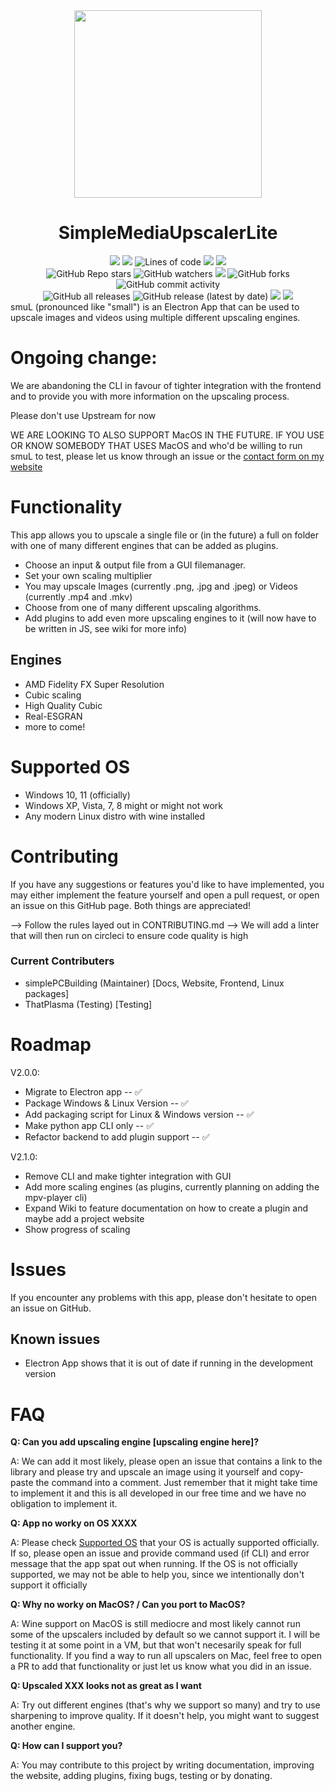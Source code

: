 <div id="title" align="center">
    <img src="./logo.png" width="300">
    <h1>SimpleMediaUpscalerLite</h1>
</div>

<div id="badges" align="center">
    <img src="https://img.shields.io/github/license/simplePCBuilding/SimpleMediaUpscalerLite.svg">
    <img src="https://img.shields.io/github/repo-size/simplePCBuilding/SimpleMediaUpscalerLite.svg">
    <img alt="Lines of code" src="https://img.shields.io/tokei/lines/github/simplePCBuilding/SimpleMediaUpscalerLite">
    <img src="https://img.shields.io/github/languages/top/simplePCBuilding/SimpleMediaUpscalerLite">
    <img src="https://img.shields.io/github/directory-file-count/simplePCBuilding/SimpleMediaUpscalerLite.svg">
    <br>
    <img alt="GitHub Repo stars" src="https://img.shields.io/github/stars/simplePCBuilding/SimpleMediaUpscalerLite">
    <img alt="GitHub watchers" src="https://img.shields.io/github/watchers/simplePCBuilding/SimpleMediaUpscalerLite">
    <img src="https://img.shields.io/github/issues-pr-raw/simplePCBuilding/SimpleMediaUpscalerLite">
    <img alt="GitHub forks" src="https://img.shields.io/github/forks/simplePCBuilding/SimpleMediaUpscalerLite">
    <img alt="GitHub commit activity" src="https://img.shields.io/github/commit-activity/m/simplePCBuilding/SimpleMediaUpscalerLite">
    <br>
    <img alt="GitHub all releases" src="https://img.shields.io/github/downloads/simplePCBuilding/SimpleMediaUpscalerLite/total?label=Downloads (total)">
    <img alt="GitHub release (latest by date)" src="https://img.shields.io/github/downloads/simplePCBuilding/SimpleMediaUpscalerLite/latest/total?label=Downloads (latest)">
    <img src="https://img.shields.io/github/release/simplePCBuilding/SimpleMediaUpscalerLite.svg">
    <img src="https://img.shields.io/github/package-json/v/simplePCBuilding/SimpleMediaUpscalerLite.svg?label=Development Version">
    
</div>
smuL (pronounced like "small") is an Electron App that can be used to upscale images and videos using multiple different upscaling engines. 

# Ongoing change: 
We are abandoning the CLI in favour of tighter integration with the frontend and to provide you with more information on the upscaling process.

Please don't use Upstream for now

WE ARE LOOKING TO ALSO SUPPORT MacOS IN THE FUTURE. IF YOU USE OR KNOW SOMEBODY THAT USES MacOS and who'd be willing to run smuL to test, please let us know through an issue or the [contact form on my website](https://janishutz.com/support/contact)

# Functionality
This app allows you to upscale a single file or (in the future) a full on folder with one of many different engines that can be added as plugins.
- Choose an input & output file from a GUI filemanager.
- Set your own scaling multiplier
- You may upscale Images (currently .png, .jpg and .jpeg) or Videos (currently .mp4 and .mkv)
- Choose from one of many different upscaling algorithms.
- Add plugins to add even more upscaling engines to it (will now have to be written in JS, see wiki for more info)

## Engines
- AMD Fidelity FX Super Resolution
- Cubic scaling
- High Quality Cubic
- Real-ESGRAN
- more to come!

# Supported OS
- Windows 10, 11 (officially)
- Windows XP, Vista, 7, 8 might or might not work
- Any modern Linux distro with wine installed

# Contributing
If you have any suggestions or features you'd like to have implemented, you may either implement the feature yourself and open a pull request, or open an issue on this GitHub page. Both things are appreciated!

--> Follow the rules layed out in CONTRIBUTING.md
--> We will add a linter that will then run on circleci to ensure code quality is high

### Current Contributers
- simplePCBuilding (Maintainer) [Docs, Website, Frontend, Linux packages]
- ThatPlasma (Testing) [Testing]


# Roadmap
V2.0.0: 
- Migrate to Electron app -- ✅
- Package Windows & Linux Version -- ✅
- Add packaging script for Linux & Windows version -- ✅
- Make python app CLI only -- ✅
- Refactor backend to add plugin support -- ✅

V2.1.0:
- Remove CLI and make tighter integration with GUI
- Add more scaling engines (as plugins, currently planning on adding the mpv-player cli)
- Expand Wiki to feature documentation on how to create a plugin and maybe add a project website
- Show progress of scaling

# Issues
If you encounter any problems with this app, please don't hesitate to open an issue on GitHub.

## Known issues
- Electron App shows that it is out of date if running in the development version

# FAQ
**Q: Can you add upscaling engine [upscaling engine here]?**

A: We can add it most likely, please open an issue that contains a link to the library and please try and upscale an image using it yourself and copy-paste the command into a comment.
Just remember that it might take time to implement it and this is all developed in our free time and we have no obligation to implement it.

**Q: App no worky on OS XXXX**

A: Please check [Supported OS](#supported-os) that your OS is actually supported officially. If so, please open an issue and provide command used (if CLI) and error message that the app spat out when running.
If the OS is not officially supported, we may not be able to help you, since we intentionally don't support it officially

**Q: Why no worky on MacOS? / Can you port to MacOS?**

A: Wine support on MacOS is still mediocre and most likely cannot run some of the upscalers included by default so we cannot support it. I will be testing it at some point in a VM, but that won't necesarily speak for full functionality. If you find a way to run all upscalers on Mac, feel free to open a PR to add that functionality or just let us know what you did in an issue.

**Q: Upscaled XXX looks not as great as I want**

A: Try out different engines (that's why we support so many) and try to use sharpening to improve quality. If it doesn't help, you might want to suggest another engine.

**Q: How can I support you?**

A: You may contribute to this project by writing documentation, improving the website, adding plugins, fixing bugs, testing or by donating. 
